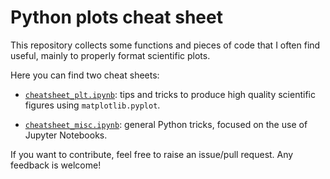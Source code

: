 # Python plots cheat sheet
This repository collects some functions and pieces of code that I often find useful, mainly to properly format scientific plots.

Here you can find two cheat sheets:

 - [`cheatsheet_plt.ipynb`](https://nbviewer.jupyter.org/github/AlvaroGI/plt_cheatsheet/blob/main/cheatsheet_plt.ipynb "See cheatsheet_plt.ipynb"): tips and tricks to produce high quality scientific figures using `matplotlib.pyplot`.

 - [`cheatsheet_misc.ipynb`](https://nbviewer.jupyter.org/github/AlvaroGI/plt_cheatsheet/blob/main/cheatsheet_misc.ipynb "See cheatsheet_misc.ipynb"): general Python tricks, focused on the use of Jupyter Notebooks.


If you want to contribute, feel free to raise an issue/pull request. Any feedback is welcome!